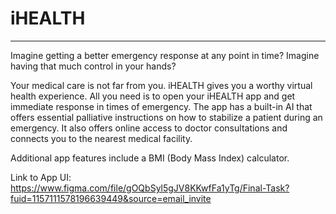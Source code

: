# iHEALTH

***

Imagine getting a better emergency response at any point in time? Imagine having that much control in your hands? 

Your medical care is not far from you. iHEALTH gives you a worthy virtual health experience. All you need is to open your iHEALTH app and get immediate response in times of emergency. The app has a built-in AI that offers essential palliative instructions on how to stabilize a patient during an emergency. It also offers online access to doctor consultations and connects you to the nearest medical facility. 

Additional app features include a BMI (Body Mass Index) calculator.

Link to App UI: https://www.figma.com/file/gOQbSyl5gJV8KKwfFa1yTg/Final-Task?fuid=1157111578196639449&source=email_invite

